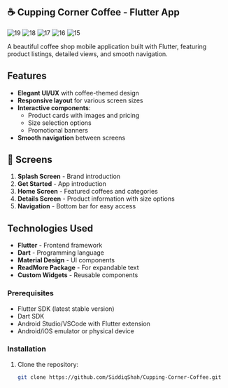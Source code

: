 ## ☕ Cupping Corner Coffee - Flutter App
![19](https://github.com/user-attachments/assets/6a5d8b8e-51b0-42af-9ad0-fb39a4763582)
![18](https://github.com/user-attachments/assets/dbcab99c-713c-41e8-9ec5-b5315b316346)
![17](https://github.com/user-attachments/assets/e1b65ec8-98db-45ab-b77a-84db62445510)
![16](https://github.com/user-attachments/assets/6ebd95b5-f809-43b0-a04e-64fcb53a1c76)
![15](https://github.com/user-attachments/assets/a4229ef8-9895-4a61-9c6f-476afe5f3411)

A beautiful coffee shop mobile application built with Flutter, featuring product listings, detailed views, and smooth navigation.

##  Features
- **Elegant UI/UX** with coffee-themed design
- **Responsive layout** for various screen sizes
- **Interactive components**:
  - Product cards with images and pricing
  - Size selection options
  - Promotional banners
- **Smooth navigation** between screens

## 📱 Screens
1. **Splash Screen** - Brand introduction
2. **Get Started** - App introduction
3. **Home Screen** - Featured coffees and categories
4. **Details Screen** - Product information with size options
5. **Navigation** - Bottom bar for easy access

## Technologies Used

- **Flutter** - Frontend framework
- **Dart** - Programming language
- **Material Design** - UI components
- **ReadMore Package** - For expandable text
- **Custom Widgets** - Reusable components

### Prerequisites

- Flutter SDK (latest stable version)
- Dart SDK
- Android Studio/VSCode with Flutter extension
- Android/iOS emulator or physical device

### Installation

1. Clone the repository:
   ```bash
   git clone https://github.com/SiddiqShah/Cupping-Corner-Coffee.git
